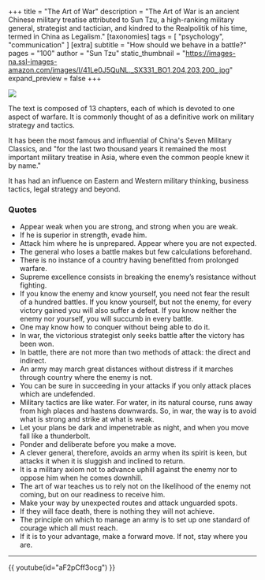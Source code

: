 +++
title = "The Art of War"
description = "The Art of War is an ancient Chinese military treatise attributed to Sun Tzu, a high-ranking military general, strategist and tactician, and kindred to the Realpolitik of his time, termed in China as Legalism."
[taxonomies]
tags = [ "psychology", "communication" ]
[extra]
subtitle = "How should we behave in a battle?"
pages = "100"
author = "Sun Tzu"
static_thumbnail = "https://images-na.ssl-images-amazon.com/images/I/41Le0J5QuNL._SX331_BO1,204,203,200_.jpg"
expand_preview = false
+++

<a target="_blank"  href="https://www.amazon.de/-/en/Sun-Tzu/dp/9176371107">
    <img border="0" src="https://images-na.ssl-images-amazon.com/images/I/41Le0J5QuNL._SX331_BO1,204,203,200_.jpg" >
</a>

<!-- more -->

The text is composed of 13 chapters, each of which is devoted to one aspect of warfare. It is commonly thought of as a
definitive work on military strategy and tactics.

It has been the most famous and influential of China's Seven Military Classics, and "for the last two thousand years it remained the most important military treatise in Asia, where even the
common people knew it by name." 

It has had an influence on Eastern and Western military thinking, business tactics, legal strategy and beyond.


### Quotes

- Appear weak when you are strong, and strong when you are weak.
- If he is superior in strength, evade him.
- Attack him where he is unprepared. Appear where you are not expected.
- The general who loses a battle makes but few calculations beforehand.
- There is no instance of a country having benefitted from prolonged warfare.
- Supreme excellence consists in breaking the enemy’s resistance without fighting.
- If you know the enemy and know yourself, you need not fear the result of a hundred battles. If you know yourself, but not the enemy, for every victory gained you will also suffer a defeat. If you know neither the enemy nor yourself, you will succumb in every battle.
- One may know how to conquer without being able to do it.
- In war, the victorious strategist only seeks battle after the victory has been won.
- In battle, there are not more than two methods of attack: the direct and indirect.
- An army may march great distances without distress if it marches through country where the enemy is not.
- You can be sure in succeeding in your attacks if you only attack places which are undefended.
- Military tactics are like water. For water, in its natural course, runs away from high places and hastens downwards. So, in war, the way is to avoid what is strong and strike at what is weak.
- Let your plans be dark and impenetrable as night, and when you move fall like a thunderbolt.
- Ponder and deliberate before you make a move.
- A clever general, therefore, avoids an army when its spirit is keen, but attacks it when it is sluggish and inclined to return.
- It is a military axiom not to advance uphill against the enemy nor to oppose him when he comes downhill.
- The art of war teaches us to rely not on the likelihood of the enemy not coming, but on our readiness to receive him.
- Make your way by unexpected routes and attack unguarded spots.
- If they will face death, there is nothing they will not achieve.
- The principle on which to manage an army is to set up one standard of courage which all must reach.
- If it is to your advantage, make a forward move. If not, stay where you are.

---

{{ youtube(id="aF2pCff3ocg") }}